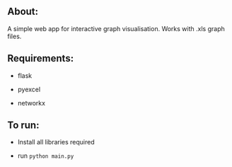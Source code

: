 ## About:
A simple web app for interactive graph visualisation.
Works with .xls graph files.

## Requirements:
+ flask

+ pyexcel

+ networkx

## To run:
+ Install all libraries required

+ run `python main.py`

